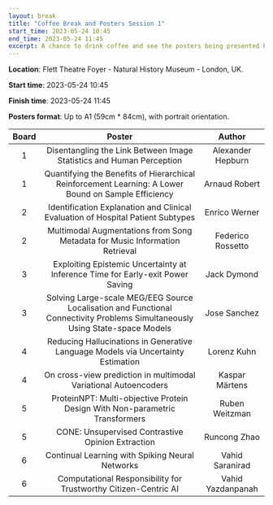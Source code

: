 ```yaml
---
layout: break
title: "Coffee Break and Posters Session 1"
start_time: 2023-05-24 10:45
end_time: 2023-05-24 11:45
excerpt: A chance to drink coffee and see the posters being presented by the UK AI fellow's projects and the Natural History Museum held in the Flett Theatre Foyer.
---
```


**Location**: Flett Theatre Foyer - Natural History Museum - London, UK.

**Start time**: 2023-05-24 10:45

**Finish time**: 2023-05-24 11:45

**Posters format**: Up to A1 (59cm * 84cm), with portrait orientation.

| Board     | Poster                                                                                                                        | Author             |
|   :----:  |   :----:                                                                                                                      |   :----:           |
| 1         | Disentangling the Link Between Image Statistics and Human Perception                                                          | Alexander Hepburn  | 
| 1         | Quantifying the Benefits of Hierarchical Reinforcement Learning: A Lower Bound on Sample Efficiency                           | Arnaud Robert      | 
| 2         | Identification Explanation and Clinical Evaluation of Hospital Patient Subtypes                                               | Enrico Werner      | 
| 2         | Multimodal Augmentations from Song Metadata for Music Information Retrieval                                                   | Federico Rossetto  | 
| 3         | Exploiting Epistemic Uncertainty at Inference Time for Early-exit Power Saving                                                | Jack Dymond        | 
| 3         | Solving Large-scale MEG/EEG Source Localisation and Functional Connectivity Problems Simultaneously Using State-space Models  | Jose Sanchez       | 
| 4         | Reducing Hallucinations in Generative Language Models via Uncertainty Estimation                                              | Lorenz Kuhn        | 
| 4         | On cross-view prediction in multimodal Variational Autoencoders                                                               | Kaspar Märtens     |
| 5         | ProteinNPT: Multi-objective Protein Design With Non-parametric Transformers                                                   | Ruben Weitzman     | 
| 5         | CONE: Unsupervised Contrastive Opinion Extraction                                                                             | Runcong Zhao       | 
| 6         | Continual Learning with Spiking Neural Networks                                                                               | Vahid Saranirad    | 
| 6         | Computational Responsibility for Trustworthy Citizen-Centric AI                                                               | Vahid Yazdanpanah  | 

